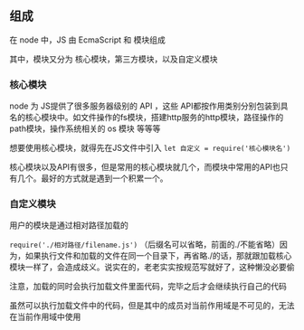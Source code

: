 ## 组成

在 node 中，JS 由 EcmaScript 和 模块组成

其中，模块又分为 核心模块，第三方模块，以及自定义模块

### 核心模块

node 为 JS提供了很多服务器级别的 API ，这些 API都按作用类别分别包装到具名的核心模块中。如文件操作的fs模块，搭建http服务的http模块，路径操作的path模块，操作系统相关的 os 模块 等等等

想要使用核心模块，就得先在JS文件中引入 `let 自定义 = require('核心模块名')`

核心模块以及API有很多，但是常用的核心模块就几个，而模块中常用的API也只有几个。最好的方式就是遇到一个积累一个。

### 自定义模块

用户的模块是通过相对路径加载的

`require('./相对路径/filename.js')` （后缀名可以省略，前面的./不能省略）因为，如果执行文件和加载的文件在同一个目录下，再省略./的话，那就跟加载核心模块一样了，会造成歧义。说实在的，老老实实按规范写就好了，这种懒没必要偷

注意，加载的同时会执行加载文件里面代码，完毕之后才会继续执行自己的代码

虽然可以执行加载文件中的代码，但是其中的成员对当前作用域是不可见的，无法在当前作用域中使用